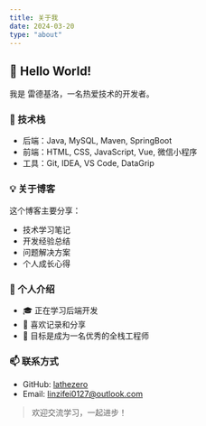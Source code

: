 ```yaml
---
title: 关于我
date: 2024-03-20
type: "about"
---
```


## 👋 Hello World!

我是 雷德基洛，一名热爱技术的开发者。

### 🚀 技术栈

- 后端：Java, MySQL, Maven, SpringBoot
- 前端：HTML, CSS, JavaScript, Vue, 微信小程序
- 工具：Git, IDEA, VS Code, DataGrip

### 💡 关于博客

这个博客主要分享：
- 技术学习笔记
- 开发经验总结
- 问题解决方案
- 个人成长心得

### 🌟 个人介绍

- 🎓 正在学习后端开发
- 📝 喜欢记录和分享
- 🎯 目标是成为一名优秀的全栈工程师

### 📫 联系方式

- GitHub: [lathezero](https://github.com/lathezero)
- Email: [linzifei0127@outlook.com](mailto:linzifei0127@outlook.com)

> 欢迎交流学习，一起进步！ 